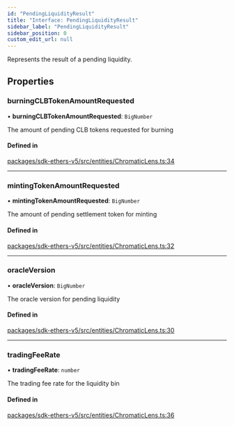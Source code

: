 ```yaml
---
id: "PendingLiquidityResult"
title: "Interface: PendingLiquidityResult"
sidebar_label: "PendingLiquidityResult"
sidebar_position: 0
custom_edit_url: null
---
```


Represents the result of a pending liquidity.

## Properties

### burningCLBTokenAmountRequested

• **burningCLBTokenAmountRequested**: `BigNumber`

The amount of pending CLB tokens requested for burning

#### Defined in

[packages/sdk-ethers-v5/src/entities/ChromaticLens.ts:34](https://github.com/chromatic-protocol/sdk/blob/9e53115/packages/sdk-ethers-v5/src/entities/ChromaticLens.ts#L34)

___

### mintingTokenAmountRequested

• **mintingTokenAmountRequested**: `BigNumber`

The amount of pending settlement token for minting

#### Defined in

[packages/sdk-ethers-v5/src/entities/ChromaticLens.ts:32](https://github.com/chromatic-protocol/sdk/blob/9e53115/packages/sdk-ethers-v5/src/entities/ChromaticLens.ts#L32)

___

### oracleVersion

• **oracleVersion**: `BigNumber`

The oracle version for pending liquidity

#### Defined in

[packages/sdk-ethers-v5/src/entities/ChromaticLens.ts:30](https://github.com/chromatic-protocol/sdk/blob/9e53115/packages/sdk-ethers-v5/src/entities/ChromaticLens.ts#L30)

___

### tradingFeeRate

• **tradingFeeRate**: `number`

The trading fee rate for the liquidity bin

#### Defined in

[packages/sdk-ethers-v5/src/entities/ChromaticLens.ts:36](https://github.com/chromatic-protocol/sdk/blob/9e53115/packages/sdk-ethers-v5/src/entities/ChromaticLens.ts#L36)
